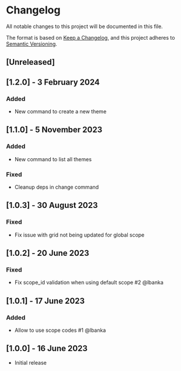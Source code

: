 # Changelog
All notable changes to this project will be documented in this file.

The format is based on [Keep a Changelog](https://keepachangelog.com/en/1.0.0/),
and this project adheres to [Semantic Versioning](https://semver.org/spec/v2.0.0.html).

## [Unreleased]

## [1.2.0] - 3 February 2024
### Added
- New command to create a new theme

## [1.1.0] - 5 November 2023
### Added
- New command to list all themes

### Fixed
- Cleanup deps in change command

## [1.0.3] - 30 August 2023
### Fixed
- Fix issue with grid not being updated for global scope

## [1.0.2] - 20 June 2023
### Fixed
- Fix scope_id validation when using default scope #2 @lbanka

## [1.0.1] - 17 June 2023
### Added
- Allow to use scope codes #1 @lbanka

## [1.0.0] - 16 June 2023
- Initial release
